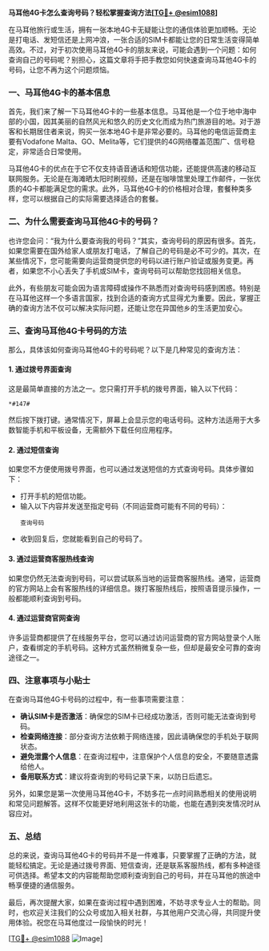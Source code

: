 **马耳他4G卡怎么查询号码？轻松掌握查询方法[[TG💪+ @esim1088](https://t.me/s/esim1088)]**

在马耳他旅行或生活，拥有一张本地4G卡无疑能让您的通信体验更加顺畅。无论是打电话、发短信还是上网冲浪，一张合适的SIM卡都能让您的日常生活变得简单高效。不过，对于初次使用马耳他4G卡的朋友来说，可能会遇到一个问题：如何查询自己的号码呢？别担心，这篇文章将手把手教您如何快速查询马耳他4G卡的号码，让您不再为这个问题烦恼。

### 一、马耳他4G卡的基本信息

首先，我们来了解一下马耳他4G卡的一些基本信息。马耳他是一个位于地中海中部的小国，因其美丽的自然风光和悠久的历史文化而成为热门旅游目的地。对于游客和长期居住者来说，购买一张本地4G卡是非常必要的。马耳他的电信运营商主要有Vodafone Malta、GO、Melita等，它们提供的4G网络覆盖范围广、信号稳定，非常适合日常使用。

马耳他4G卡的优点在于它不仅支持语音通话和短信功能，还能提供高速的移动互联网服务。无论是在海滩晒太阳时刷视频，还是在咖啡馆里处理工作邮件，一张优质的4G卡都能满足您的需求。此外，马耳他4G卡的价格相对合理，套餐种类多样，您可以根据自己的实际需要选择适合的套餐。

### 二、为什么需要查询马耳他4G卡的号码？

也许您会问：“我为什么要查询我的号码？”其实，查询号码的原因有很多。首先，如果您需要在国外给家人或朋友打电话，了解自己的号码是必不可少的。其次，在某些情况下，您可能需要向运营商提供您的号码以进行账户验证或服务变更。再者，如果您不小心丢失了手机或SIM卡，查询号码可以帮助您找回相关信息。

此外，有些朋友可能会因为语言障碍或操作不熟悉而对查询号码感到困惑。特别是在马耳他这样一个多语言国家，找到合适的查询方式显得尤为重要。因此，掌握正确的查询方法不仅可以解决实际问题，还能让您在异国他乡的生活更加安心。

### 三、查询马耳他4G卡号码的方法

那么，具体该如何查询马耳他4G卡的号码呢？以下是几种常见的查询方法：

#### 1. **通过拨号界面查询**
这是最简单直接的方法之一。您只需打开手机的拨号界面，输入以下代码：
```
*#147#
```
然后按下拨打键。通常情况下，屏幕上会显示您的电话号码。这种方法适用于大多数智能手机和平板设备，无需额外下载任何应用程序。

#### 2. **通过短信查询**
如果您不方便使用拨号界面，也可以通过发送短信的方式查询号码。具体步骤如下：
- 打开手机的短信功能。
- 输入以下内容并发送至指定号码（不同运营商可能有不同的号码）：
  ```
  查询号码
  ```
- 收到回复后，您就能看到自己的号码了。

#### 3. **通过运营商客服热线查询**
如果您仍然无法查询到号码，可以尝试联系当地的运营商客服热线。通常，运营商的官方网站上会有客服热线的详细信息。拨打客服热线后，按照语音提示操作，一般都能顺利查询到号码。

#### 4. **通过运营商官网查询**
许多运营商都提供了在线服务平台，您可以通过访问运营商的官方网站登录个人账户，查看绑定的手机号码。这种方式虽然稍微复杂一些，但却是最安全可靠的查询途径之一。

### 四、注意事项与小贴士

在查询马耳他4G卡号码的过程中，有一些事项需要注意：

- **确认SIM卡是否激活**：确保您的SIM卡已经成功激活，否则可能无法查询到号码。
- **检查网络连接**：部分查询方法依赖于网络连接，因此请确保您的手机处于联网状态。
- **避免泄露个人信息**：在查询过程中，注意保护个人信息的安全，不要随意透露给他人。
- **备用联系方式**：建议将查询到的号码记录下来，以防日后遗忘。

另外，如果您是第一次使用马耳他4G卡，不妨多花一点时间熟悉相关的使用说明和常见问题解答。这样不仅能更好地利用这张卡的功能，也能在遇到突发情况时从容应对。

### 五、总结

总的来说，查询马耳他4G卡的号码并不是一件难事，只要掌握了正确的方法，就能轻松搞定。无论是通过拨号界面、短信查询，还是联系客服热线，都有多种途径可供选择。希望本文的内容能帮助您顺利查询到自己的号码，并在马耳他的旅途中畅享便捷的通信服务。

最后，再次提醒大家，如果在查询过程中遇到困难，不妨寻求专业人士的帮助。同时，也欢迎关注我们的公众号或加入相关社群，与其他用户交流心得，共同提升使用体验。祝您在马耳他度过一段愉快的时光！

[[TG💪+ @esim1088](https://t.me/s/esim1088) ![Image](https://i.postimg.cc/4NQfJmqS/Snipaste-2025-05-13-00-14-12.png)]